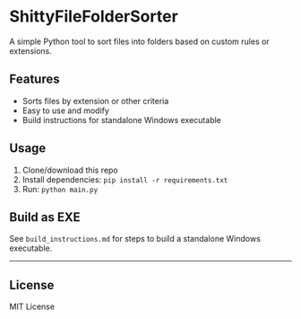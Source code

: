 # ShittyFileFolderSorter

A simple Python tool to sort files into folders based on custom rules or extensions.

## Features
- Sorts files by extension or other criteria
- Easy to use and modify
- Build instructions for standalone Windows executable

## Usage
1. Clone/download this repo
2. Install dependencies: `pip install -r requirements.txt`
3. Run: `python main.py`

## Build as EXE
See `build_instructions.md` for steps to build a standalone Windows executable.

---

## License
MIT License
